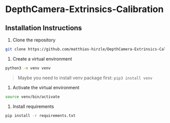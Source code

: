 # DepthCamera-Extrinsics-Calibration
## Installation Instructions
1. Clone the repository
```bash
git clone https://github.com/matthias-hirzle/DepthCamera-Extrinsics-Calibration.git
```
1. Create a virtual environment
```bash
python3 -m venv venv
```
> Maybe you need to install venv package first: `pip3 install venv`
1. Activate the virtual environment
```bash
source venv/bin/activate
```
1. Install requirements
```bash
pip install -r requirements.txt
```
